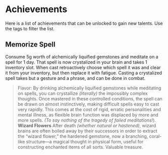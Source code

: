 # Achievements

Here is a list of achievements that can be unlocked to gain new talents. Use the tags to filter the list.

<FilterableAchievements />


## Memorize Spell
Consume 5g worth of alchemically liquified gemstones and meditate on a spell for 1 day. That spell is now crystalized in your brain and takes 1 inventory slot. When cast retroactively choose which spell it was and clear it from your inventory, but then replace it with fatigue. Casting a crystalized spell takes but a gesture and a phrase, and can be done in combat.

> Flavor: By drinking alchemically liquified gemstones while meditating on spells, you can  crystallize *(literally)* the impossibly complex thoughts. Once mastered in these controlled conditions, the spell can be drawn on almost instinctively, making difficult spells easy to cast very rapidly. This comes at the cost of rigid, erratic personalities and mental illness, as flexible brain function was displaced by more and more spells. *(To say nothing of the tragedy of failed meditations!*). **Wizard Flowers** After death *(whether natural or hastened)*, wizard brains are often boiled away by their successors in order to extract the “wizard flower,” the hardened gemstone, now a branching, coral-like structure—a magical thought in physical form, useful for constructing enchanted items of all sorts. Valuable treasure.